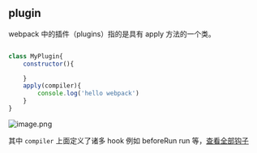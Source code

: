 ## plugin

webpack 中的插件（plugins）指的是具有 apply 方法的一个类。

```js

class MyPlugin{
    constructor(){

    }
    apply(compiler){
        console.log('hello webpack')
    }
}
```

![image.png](https://p5.music.126.net/obj/wo3DlcOGw6DClTvDisK1/25041563135/99b5/bb3f/76da/db03de0b114016cda6653c99a980a58a.png)

其中 `compiler` 上面定义了诸多 hook 例如 beforeRun  run 等，[查看全部钩子](https://webpack.docschina.org/api/compiler-hooks/#root)
